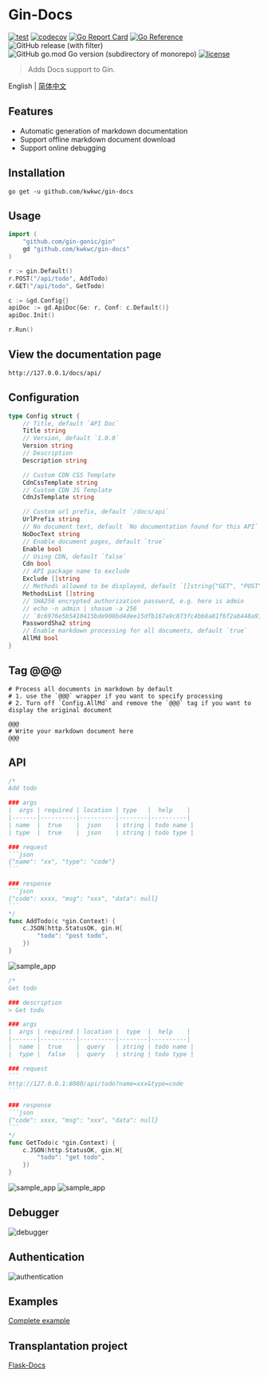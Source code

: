 # Gin-Docs

[![test](https://github.com/kwkwc/gin-docs/actions/workflows/test.yml/badge.svg)](https://github.com/kwkwc/gin-docs/actions/workflows/test.yml)
[![codecov](https://codecov.io/gh/kwkwc/gin-docs/graph/badge.svg?token=50MGV2JJ0H)](https://codecov.io/gh/kwkwc/gin-docs)
[![Go Report Card](https://goreportcard.com/badge/github.com/kwkwc/gin-docs)](https://goreportcard.com/report/github.com/kwkwc/gin-docs)
[![Go Reference](https://pkg.go.dev/badge/github.com/kwkwc/gin-docs.svg)](https://pkg.go.dev/github.com/kwkwc/gin-docs)
![GitHub release (with filter)](https://img.shields.io/github/v/release/kwkwc/gin-docs)
![GitHub go.mod Go version (subdirectory of monorepo)](https://img.shields.io/github/go-mod/go-version/kwkwc/gin-docs)
[![license](https://img.shields.io/github/license/kwkwc/gin-docs)](https://github.com/kwkwc/gin-docs/blob/main/LICENSE)

> Adds Docs support to Gin.

English | [简体中文](README.zh-CN.md)

## Features

- Automatic generation of markdown documentation
- Support offline markdown document download
- Support online debugging

## Installation

`go get -u github.com/kwkwc/gin-docs`

## Usage

```go
import (
    "github.com/gin-gonic/gin"
    gd "github.com/kwkwc/gin-docs"
)

r := gin.Default()
r.POST("/api/todo", AddTodo)
r.GET("/api/todo", GetTodo)

c := &gd.Config{}
apiDoc := gd.ApiDoc{Ge: r, Conf: c.Default()}
apiDoc.Init()

r.Run()
```

## View the documentation page

```shell
http://127.0.0.1/docs/api/
```

## Configuration

```go
type Config struct {
	// Title, default `API Doc`
	Title string
	// Version, default `1.0.0`
	Version string
	// Description
	Description string

	// Custom CDN CSS Template
	CdnCssTemplate string
	// Custom CDN JS Template
	CdnJsTemplate string

	// Custom url prefix, default `/docs/api`
	UrlPrefix string
	// No document text, default `No documentation found for this API`
	NoDocText string
	// Enable document pages, default `true`
	Enable bool
	// Using CDN, default `false`
	Cdn bool
	// API package name to exclude
	Exclude []string
	// Methods allowed to be displayed, default `[]string{"GET", "POST", "PUT", "DELETE", "PATCH"}`
	MethodsList []string
	// SHA256 encrypted authorization password, e.g. here is admin
	// echo -n admin | shasum -a 256
	// `8c6976e5b5410415bde908bd4dee15dfb167a9c873fc4bb8a81f6f2ab448a918`
	PasswordSha2 string
	// Enable markdown processing for all documents, default `true`
	AllMd bool
}
```

## Tag @@@

```shell
# Process all documents in markdown by default
# 1. use the `@@@` wrapper if you want to specify processing
# 2. Turn off `Config.AllMd` and remove the `@@@` tag if you want to display the original document

@@@
# Write your markdown document here
@@@
```

## API

````go
/*
Add todo

### args
|  args | required | location | type   |  help    |
|-------|----------|----------|--------|----------|
| name  |  true    |  json    | string | todo name |
| type  |  true    |  json    | string | todo type |

### request
```json
{"name": "xx", "type": "code"}
```

### response
```json
{"code": xxxx, "msg": "xxx", "data": null}
```
*/
func AddTodo(c *gin.Context) {
	c.JSON(http.StatusOK, gin.H{
		"todo": "post todo",
	})
}
````

![sample_app](assets/sample_app_add.png)

````go
/*
Get todo

### description
> Get todo

### args
|  args | required | location |  type  |  help    |
|-------|----------|----------|--------|----------|
|  name |  true    |  query   | string | todo name |
|  type |  false   |  query   | string | todo type |

### request
```
http://127.0.0.1:8080/api/todo?name=xxx&type=code
```

### response
```json
{"code": xxxx, "msg": "xxx", "data": null}
```
*/
func GetTodo(c *gin.Context) {
	c.JSON(http.StatusOK, gin.H{
		"todo": "get todo",
	})
}
````

![sample_app](assets/sample_app_get_1.png)
![sample_app](assets/sample_app_get_2.png)

## Debugger

![debugger](assets/debugger.png)

## Authentication

![authentication](assets/authentication.png)

## Examples

[Complete example][examples]

## Transplantation project

[Flask-Docs](https://github.com/kwkwc/flask-docs/)

[examples]: https://github.com/kwkwc/gin-docs/tree/main/examples
